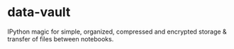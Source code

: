 # data-vault
IPython magic for simple, organized, compressed and encrypted storage &amp; transfer of files between notebooks.
